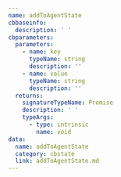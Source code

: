 ```yaml
---
name: addToAgentState
cbbaseinfo:
  description: ' '
cbparameters:
  parameters:
    - name: key
      typeName: string
      description: ''
    - name: value
      typeName: string
      description: ''
  returns:
    signatureTypeName: Promise
    description: ' '
    typeArgs:
      - type: intrinsic
        name: void
data:
  name: addToAgentState
  category: cbstate
  link: addToAgentState.md
---
```

<CBBaseInfo/> 
 <CBParameters/>